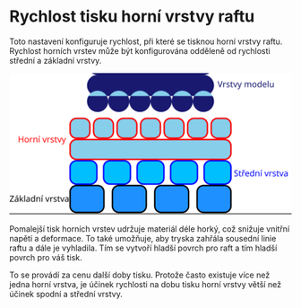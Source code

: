Rychlost tisku horní vrstvy raftu
====
Toto nastavení konfiguruje rychlost, při které se tisknou horní vrstvy raftu. Rychlost horních vrstev může být konfigurována odděleně od rychlosti střední a základní vrstvy.

![Kde jsou umístěny horní vrstvy raftu](../images/raft_dimensions_simplified_cs.svg)

Pomalejší tisk horních vrstev udržuje materiál déle horký, což snižuje vnitřní napětí a deformace. To také umožňuje, aby tryska zahřála sousední linie raftu a dále je vyhladila. Tím se vytvoří hladší povrch pro raft a tím hladší povrch pro váš tisk.

To se provádí za cenu další doby tisku. Protože často existuje více než jedna horní vrstva, je účinek rychlosti na dobu tisku horní vrstvy větší než účinek spodní a střední vrstvy.
